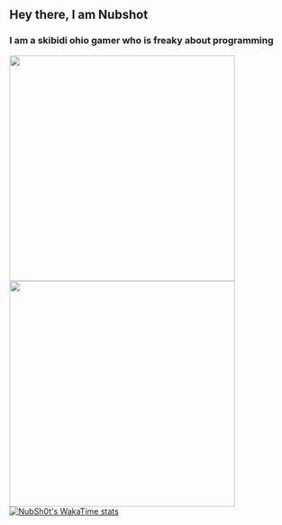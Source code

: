 ## Hey there, I am Nubshot

### I am a skibidi ohio gamer who is freaky about programming
<a href="https://github.com/anuraghazra/github-readme-stats">
  <img align="left" width=400px height=400px padding=0px src="https://github-readme-stats.vercel.app/api?username=NubSh0t&show_icons=true&theme=radical&hide_rank=true" />
</a>
<a href="https://github.com/anuraghazra/github-readme-stats">
  <img align="left" width=400px height=400px src="https://github-readme-stats.vercel.app/api/top-langs/?username=NubSh0t&theme=radical&layout=donut" />
</a>

[![NubSh0t's WakaTime stats](https://github-readme-stats.vercel.app/api/wakatime?username=NubSh0t&theme=radical&layout=compact)](https://github.com/anuraghazra/github-readme-stats)

